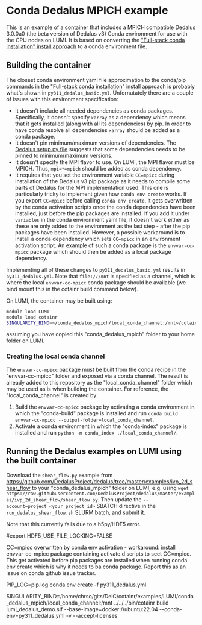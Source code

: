 # Conda Dedalus MPICH example

This is an example of a container that includes a MPICH compatible [Dedalus](https://dedalus-project.readthedocs.io/) 3.0.0a0 (the beta version of Dedalus v3) Conda environment for use with the CPU nodes on LUMI. It is based on converting the ["Full-stack conda installation" install approach](https://dedalus-project.readthedocs.io/en/latest/pages/installation.html#full-stack-conda-installation-recommended) to a conda environment file.

## Building the container

The closest conda environment yaml file approximation to the conda/pip commands in the ["Full-stack conda installation" install approach](https://dedalus-project.readthedocs.io/en/latest/pages/installation.html#full-stack-conda-installation-recommended) is probably what's shown in `py311_dedalus_basic.yml`. Unfornutately there are a couple of issues with this environment specification:

- It doesn't include all needed dependencies as conda packages. Specifically, it doesn't specify `xarray` as a dependency which means that it gets installed (along with all its dependencies) by pip. In order to have conda resolve all dependencies `xarray` should be added as a conda package.
- It doesn't pin minimum/maximum versions of dependencies. The [Dedalus setup.py file](https://github.com/DedalusProject/dedalus/blob/acc37823dc0c5886ac027e5978bde76ac08d8376/setup.py#L188) suggests that some dependencies needs to be pinned to minimum/maximum versions.
- It doesn't specify the MPI flavor to use. On LUMI, the MPI flavor must be MPICH. Thus, `mpi=*=mpich` should be added as conda dependency.
- It requires that you set the environment variable `CC=mpicc` during installation of the Dedalus v3 pip package as it needs to compile some parts of Dedalus for the MPI implementation used. This one is particularly tricky to implement given how `conda env create` works. If you export `CC=mpicc` before calling `conda env create`, it gets overwritten by the conda activation scripts once the conda dependencies have been installed, just before the pip packages are installed. If you add it under `variables` in the conda environment yaml file, it doesn't work either as these are only added to the environment as the last step - after the pip packages have been installed. However, a possible workaround is to install a conda dependency which sets `CC=mpicc` in an environment activation script. An example of such a conda package is the `envvar-cc-mpicc` package which should then be added as a local package dependency.

Implementing all of these changes to `py311_dedalus_basic.yml` results in `py311_dedalus.yml`. Note that `file:///mnt` is specified as a channel, which is where the local `envvar-cc-mpicc` conda package should be available (we bind mount this in the cotainr build command below).

On LUMI, the container may be built using:

```bash
module load LUMI
module load cotainr
SINGULARITY_BIND=~/conda_dedalus_mpich/local_conda_channel:/mnt~/cotainr build lumi_dedalus_demo.sif --system=lumi-c --conda-env py311_dedalus_basic.yml
```

assuming you have copied this "conda_dedalus_mpich" folder to your home folder on LUMI.

### Creating the local conda channel

The `envvar-cc-mpicc` package must be built from the conda recipe in the "envvar-cc-mpicc" folder and exposed via a conda channel. The result is already added to this repository as the "local_conda_channel" folder which may be used as is when building the container. For reference, the "local_conda_channel" is created by:

1. Build the `envvar-cc-mpicc` package by activating a conda environment in which the "conda-build" package is installed and run `conda build envvar-cc-mpicc --output-folder=local_conda_channel`.
2. Activate a conda environment in which the "conda-index" package is installed and run `python -m conda_index ./local_conda_channel/`.

## Running the Dedalus examples on LUMI using the built container

Download the `shear_flow.py` example from https://github.com/DedalusProject/dedalus/tree/master/examples/ivp_2d_shear_flow to your "conda_dedalus_mpich" folder on LUMI, e.g. using `wget https://raw.githubusercontent.com/DedalusProject/dedalus/master/examples/ivp_2d_shear_flow/shear_flow.py`. Then update the `--account=project_<your_project_id>` SBATCH directive in the `run_dedalus_shear_flow.sh` SLURM batch, and submit it.


Note that this currently fails due to a h5py/HDF5 error.

#export HDF5_USE_FILE_LOCKING=FALSE

CC=mpicc overwritten by conda env activation - workaround: install envvar-cc-mpicc package containing activate.d scripts to seet CC=mpicc. This get activated before pip packages are installed when running conda env create which is why it needs to ba conda package. Report this as an issue on conda github issue tracker.

PIP_LOG=pip.log conda env create -f py311_dedalus.yml

SINGULARITY_BIND=/home/chrso/gits/DeiC/cotainr/examples/LUMI/conda_dedalus_mpich/local_conda_channel:/mnt ../../../bin/cotainr build lumi_dedalus_demo.sif --base-image=docker://ubuntu:22.04 --conda-env=py311_dedalus.yml -v --accept-licenses